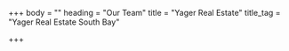 +++
body = ""
heading = "Our Team"
title = "Yager Real Estate"
title_tag = "Yager Real Estate South Bay"

+++
